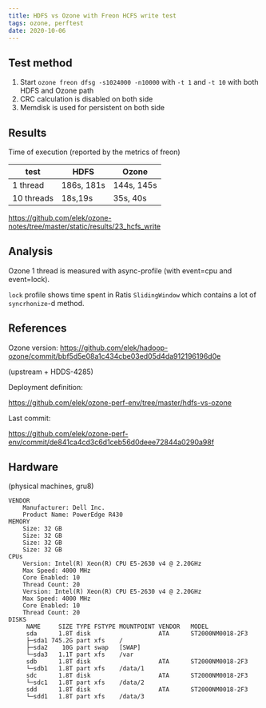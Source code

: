 ```yaml
---
title: HDFS vs Ozone with Freon HCFS write test 
tags: ozone, perftest
date: 2020-10-06
---
```


## Test method

 1. Start `ozone freon dfsg -s1024000 -n10000` with `-t 1` and `-t 10` with both HDFS and Ozone path
 2. CRC calculation is disabled on both side
 3. Memdisk is used for persistent on both side

 
## Results

Time of execution (reported by the metrics of freon) 

| test | HDFS | Ozone |
|--|--|--|
| 1 thread | 186s, 181s | 144s, 145s | 
| 10 threads | 18s,19s| 35s, 40s | 

https://github.com/elek/ozone-notes/tree/master/static/results/23_hcfs_write

## Analysis

Ozone 1 thread is measured with async-profile (with event=cpu and event=lock).

`lock` profile shows time spent in Ratis `SlidingWindow` which contains a lot of `syncrhonize`-d method.

## References
 
Ozone version: https://github.com/elek/hadoop-ozone/commit/bbf5d5e08a1c434cbe03ed05d4da912196196d0e

(upstream + HDDS-4285)

Deployment definition:

https://github.com/elek/ozone-perf-env/tree/master/hdfs-vs-ozone 

Last commit:

https://github.com/elek/ozone-perf-env/commit/de841ca4cd3c6d1ceb56d0deee72844a0290a98f

## Hardware

(physical machines, gru8)

```shell
VENDOR
	Manufacturer: Dell Inc.
	Product Name: PowerEdge R430
MEMORY
	Size: 32 GB
	Size: 32 GB
	Size: 32 GB
	Size: 32 GB
CPUs
	Version: Intel(R) Xeon(R) CPU E5-2630 v4 @ 2.20GHz
	Max Speed: 4000 MHz
	Core Enabled: 10
	Thread Count: 20
	Version: Intel(R) Xeon(R) CPU E5-2630 v4 @ 2.20GHz
	Max Speed: 4000 MHz
	Core Enabled: 10
	Thread Count: 20
DISKS
     NAME     SIZE TYPE FSTYPE MOUNTPOINT VENDOR   MODEL
     sda      1.8T disk                   ATA      ST2000NM0018-2F3
     ├─sda1 745.2G part xfs    /
     ├─sda2    10G part swap   [SWAP]
     └─sda3   1.1T part xfs    /var
     sdb      1.8T disk                   ATA      ST2000NM0018-2F3
     └─sdb1   1.8T part xfs    /data/1
     sdc      1.8T disk                   ATA      ST2000NM0018-2F3
     └─sdc1   1.8T part xfs    /data/2
     sdd      1.8T disk                   ATA      ST2000NM0018-2F3
     └─sdd1   1.8T part xfs    /data/3
```